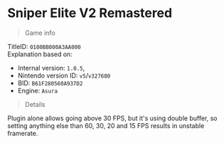 # Sniper Elite V2 Remastered

> Game info

TitleID: `0100BB000A3AA000`<br>
Explanation based on:
- Internal version: `1.0.5`, 
- Nintendo version ID: `v5`/`v327680`
- BID: `B61F280560A937D2`
- Engine: `Asura`

> Details

Plugin alone allows going above 30 FPS, but it's using double buffer, so setting anything else than 60, 30, 20 and 15 FPS results in unstable framerate.
